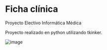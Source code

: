 # Ficha clínica 

Proyecto Electivo Informática Médica

Proyecto realizado en python utilizando tkinker.

![image](https://user-images.githubusercontent.com/120142553/208322787-a695420e-2439-41eb-99d1-db800bd8e4a5.png)
